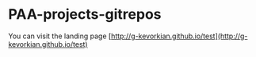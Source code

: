 # PAA-projects-gitrepos

You can visit the landing page [http://g-kevorkian.github.io/test](http://g-kevorkian.github.io/test)
